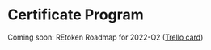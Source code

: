 # Certificate Program

Coming soon: REtoken Roadmap for 2022-Q2 ([Trello card](https://trello.com/c/soVqsOst))
